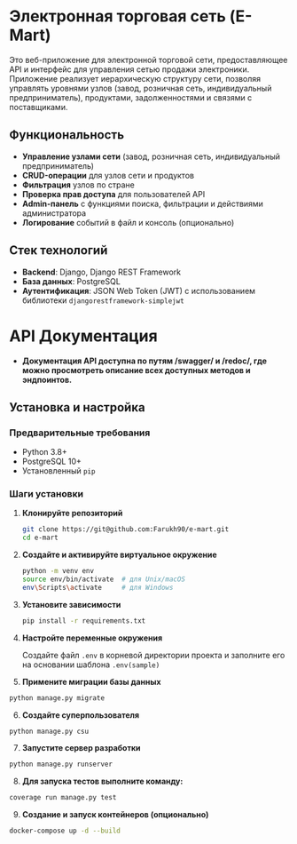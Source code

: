 # Электронная торговая сеть (E-Mart)

Это веб-приложение для электронной торговой сети, предоставляющее API и интерфейс для управления сетью продажи электроники. Приложение реализует иерархическую структуру сети, позволяя управлять уровнями узлов (завод, розничная сеть, индивидуальный предприниматель), продуктами, задолженностями и связями с поставщиками.

## Функциональность
- **Управление узлами сети** (завод, розничная сеть, индивидуальный предприниматель)
- **CRUD-операции** для узлов сети и продуктов
- **Фильтрация** узлов по стране
- **Проверка прав доступа** для пользователей API
- **Admin-панель** с функциями поиска, фильтрации и действиями администратора
- **Логирование** событий в файл и консоль (опционально)

## Стек технологий
- **Backend**: Django, Django REST Framework
- **База данных**: PostgreSQL
- **Аутентификация**: JSON Web Token (JWT) с использованием библиотеки `djangorestframework-simplejwt`

# API Документация
- **Документация API доступна по путям /swagger/ и /redoc/, где можно просмотреть описание всех доступных методов и эндпоинтов.**

## Установка и настройка

### Предварительные требования
- Python 3.8+
- PostgreSQL 10+
- Установленный `pip`

### Шаги установки

1. **Клонируйте репозиторий**
    ```bash
    git clone https://git@github.com:Farukh90/e-mart.git
    cd e-mart
    ```

2. **Создайте и активируйте виртуальное окружение**
    ```bash
    python -m venv env
    source env/bin/activate  # для Unix/macOS
    env\Scripts\activate     # для Windows
    ```

3. **Установите зависимости**
    ```bash
    pip install -r requirements.txt
    ```

4. **Настройте переменные окружения**
   
   Создайте файл `.env` в корневой директории проекта и заполните его на основании шаблона `.env(sample)`
   
5. **Примените миграции базы данных**
```bash
python manage.py migrate
```

6. **Создайте суперпользователя**
```bash
python manage.py csu
```
7. **Запустите сервер разработки**
```bash
python manage.py runserver
```
8. **Для запуска тестов выполните команду:**
```bash
coverage run manage.py test
```

9. **Создание и запуск контейнеров (опционально)**
```bash
docker-compose up -d --build
```
 
 
